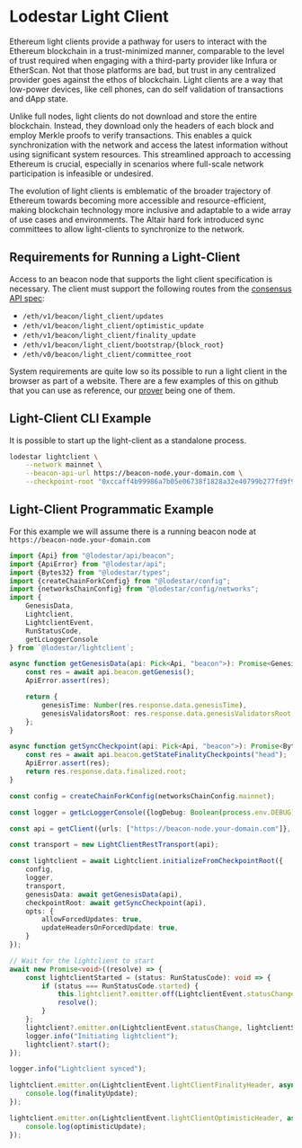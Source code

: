 # Lodestar Light Client

Ethereum light clients provide a pathway for users to interact with the Ethereum blockchain in a trust-minimized manner, comparable to the level of trust required when engaging with a third-party provider like Infura or EtherScan. Not that those platforms are bad, but trust in any centralized provider goes against the ethos of blockchain. Light clients are a way that low-power devices, like cell phones, can do self validation of transactions and dApp state.

Unlike full nodes, light clients do not download and store the entire blockchain. Instead, they download only the headers of each block and employ Merkle proofs to verify transactions. This enables a quick synchronization with the network and access the latest information without using significant system resources​. This streamlined approach to accessing Ethereum is crucial, especially in scenarios where full-scale network participation is infeasible or undesired.

The evolution of light clients is emblematic of the broader trajectory of Ethereum towards becoming more accessible and resource-efficient, making blockchain technology more inclusive and adaptable to a wide array of use cases and environments. The Altair hard fork introduced sync committees to allow light-clients to synchronize to the network.

## Requirements for Running a Light-Client

Access to an beacon node that supports the light client specification is necessary. The client must support the following routes from the [consensus API spec](https://github.com/ethereum/consensus-specs/tree/dev):

- `/eth/v1/beacon/light_client/updates`
- `/eth/v1/beacon/light_client/optimistic_update`
- `/eth/v1/beacon/light_client/finality_update`
- `/eth/v1/beacon/light_client/bootstrap/{block_root}`
- `/eth/v0/beacon/light_client/committee_root`

System requirements are quite low so its possible to run a light client in the browser as part of a website. There are a few examples of this on github that you can use as reference, our [prover](./prover.md) being one of them.

## Light-Client CLI Example

It is possible to start up the light-client as a standalone process.

```bash
lodestar lightclient \
    --network mainnet \
    --beacon-api-url https://beacon-node.your-domain.com \
    --checkpoint-root "0xccaff4b99986a7b05e06738f1828a32e40799b277fd9f9ff069be55341fe0229"
```

## Light-Client Programmatic Example

For this example we will assume there is a running beacon node at `https://beacon-node.your-domain.com`

```ts
import {Api} from "@lodestar/api/beacon";
import {ApiError} from "@lodestar/api";
import {Bytes32} from "@lodestar/types";
import {createChainForkConfig} from "@lodestar/config";
import {networksChainConfig} from "@lodestar/config/networks";
import {
    GenesisData,
    Lightclient,
    LightclientEvent,
    RunStatusCode,
    getLcLoggerConsole
} from `@lodestar/lightclient`;

async function getGenesisData(api: Pick<Api, "beacon">): Promise<GenesisData> {
    const res = await api.beacon.getGenesis();
    ApiError.assert(res);

    return {
        genesisTime: Number(res.response.data.genesisTime),
        genesisValidatorsRoot: res.response.data.genesisValidatorsRoot,
    };
}

async function getSyncCheckpoint(api: Pick<Api, "beacon">): Promise<Bytes32> {
    const res = await api.beacon.getStateFinalityCheckpoints("head");
    ApiError.assert(res);
    return res.response.data.finalized.root;
}

const config = createChainForkConfig(networksChainConfig.mainnet);

const logger = getLcLoggerConsole({logDebug: Boolean(process.env.DEBUG)});

const api = getClient({urls: ["https://beacon-node.your-domain.com"]}, {config});

const transport = new LightClientRestTransport(api);

const lightclient = await Lightclient.initializeFromCheckpointRoot({
    config,
    logger,
    transport,
    genesisData: await getGenesisData(api),
    checkpointRoot: await getSyncCheckpoint(api),
    opts: {
        allowForcedUpdates: true,
        updateHeadersOnForcedUpdate: true,
    }
});

// Wait for the lightclient to start
await new Promise<void>((resolve) => {
    const lightclientStarted = (status: RunStatusCode): void => {
        if (status === RunStatusCode.started) {
            this.lightclient?.emitter.off(LightclientEvent.statusChange, lightclientStarted);
            resolve();
        }
    };
    lightclient?.emitter.on(LightclientEvent.statusChange, lightclientStarted);
    logger.info("Initiating lightclient");
    lightclient?.start();
});

logger.info("Lightclient synced");

lightclient.emitter.on(LightclientEvent.lightClientFinalityHeader, async (finalityUpdate) => {
    console.log(finalityUpdate);
});

lightclient.emitter.on(LightclientEvent.lightClientOptimisticHeader, async (optimisticUpdate) => {
    console.log(optimisticUpdate);
});
```
